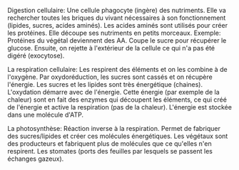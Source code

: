 Digestion cellulaire:
Une cellule phagocyte (ingère) des nutriments.
Elle va rechercher toutes les briques du vivant nécessaires à son fonctionnement (lipides, sucres, acides aminés). Les acides aminés sont utilisés pour créer les protéines.
Elle découpe ses nutriments en petits morceaux. 
Exemple: 
	Protéines du végétal deviennent des AA.
	Coupe le sucre pour récupérer le glucose.
Ensuite, on rejette à l'extérieur de la cellule ce qui n'a pas été digéré (exocytose).

La respiration cellulaire:
Les respirent des éléments et on les combine à de l'oxygène. Par oxydoréduction, les sucres sont cassés et on récupère l'énergie. Les sucres et les lipides sont très énergétique (chaines).
L'oxydation démarre avec de l'énergie. Cette énergie (par exemple de la chaleur) sont en fait des enzymes qui découpent les éléments, ce qui créé de l'énergie et active la respiration (pas de la chaleur). L'énergie est stockée dans une molécule d'ATP.

La photosynthèse:
Réaction inverse à la respiration. Permet de fabriquer des sucres/lipides et créer ces molécules énergétiques. Les végétaux sont des producteurs et fabriquent plus de molécules que ce qu'elles n'en respirent.
Les stomates (ports des feuilles par lesquels se passent les échanges gazeux).